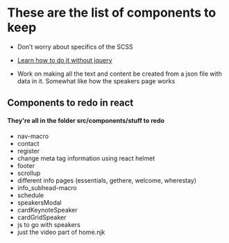 # These are the list of components to keep
* Don’t worry about specifics of the SCSS

* [Learn how to do it without jquery](https://medium.com/@wisecobbler/if-you-think-you-need-jquery-in-your-react-app-you-re-doing-it-wrong-77899ed7217e)

* Work on making all the text and content be created from a json file with data in it. Somewhat like how the speakers page works

## Components to redo in react
#### They're all in the folder src/components/stuff to redo
- nav-macro
- contact
- register
- change meta tag information using react helmet
- footer
- scrollup
- different info pages (essentials, gethere, welcome, wherestay)
- info_subhead-macro
- schedule
- speakersModal
- cardKeynoteSpeaker
- cardGridSpeaker
- js to go with speakers
- just the video part of home.njk
